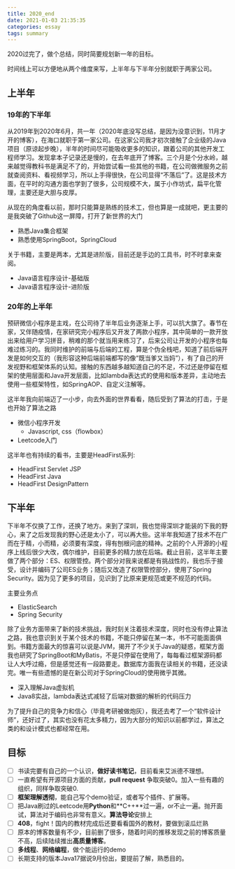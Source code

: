 ```yaml
---
title: 2020_end
date: 2021-01-03 21:35:35
categories: essay
tags: summary
---
```


2020过完了，做个总结，同时简要规划新一年的目标。

<!-- more -->

时间线上可以方便地从两个维度来写，上半年与下半年分别就职于两家公司。

<!--toc-->

## 上半年

### 19年的下半年

从2019年到2020年6月，共一年（2020年底没写总结，是因为没意识到，11月才开的博客），在海口就职于第一家公司。在这家公司我才初次接触了企业级的Java项目（原谅起步晚），半年的时间尽可能吸收更多的知识，跟着公司的其他开发工程师学习。发现拿本子记录还是慢的，在去年底开了博客。三个月是个分水岭，越来越觉得教科书是满足不了的，开始尝试看一些其他的书籍，在公司做微服务之前就查阅资料、看视频学习，所以上手得很快，在公司显得“不落后”了。这是技术方面，在平时的沟通方面也学到了很多，公司规模不大，属于小作坊式，扁平化管理，主要还是大胆与皮厚。

从现在的角度看以前，那时只能算是熟练的技术工，但也算是一成就吧，更主要的是我突破了Github这一屏障，打开了新世界的大门

- 熟悉Java集合框架
- 熟悉使用SpringBoot，SpringCloud

关于书籍，主要是两本，尤其是进阶版，目前还是手边的工具书，时不时拿来查阅。

- Java语言程序设计-基础版
- Java语言程序设计-进阶版

### 20年的上半年

预研微信小程序是主戏，在公司待了半年后业务逐渐上手，可以抗大旗了。春节在家，又伴随疫情，在家研究完小程序后又开发了两款小程序，其中简单的一款开放出来给用户学习拼音，稍难的那个就当用来练习了，后来公司让开发的小程序也每难过练习的。我同时维护的前端与后端的工程，算是个伪全栈吧，知道了前后端开发是如何交互的（我形容这种后端前端都写的像“既当爹又当妈”），有了自己的开发视野和框架体系的认知。接触的东西越多越知道自己的不足，不过还是停留在框架的使用层面和Java开发层面，比如lambda表达式的使用和版本差异，主动地去使用一些框架特性，如SpringAOP、自定义注解等。

这半年我向前端迈了一小步，向去外面的世界看看，随后受到了算法的打击，于是也开始了算法之路

- 微信小程序开发
  - Javascript, css（flowbox）
- Leetcode入门

这半年也有持续的看书，主要是HeadFirst系列:

- HeadFirst Servlet JSP
- HeadFirst Java
- HeadFirst DesignPattern

## 下半年

下半年不仅换了工作，还换了地方。来到了深圳，我也觉得深圳才能装的下我的野心，来了之后发现我的野心还是太小了，可以再大些。这半年我知道了技术不在广而在于精，小而精，必须要有深度，得有刨根问底的精神。之前的个人开源的小程序上线后很少大改，偶尔维护，目前更多的精力放在后端。截止目前，这半年主要做了两个部分：ES、权限管控。两个部分对我来说都是有挑战性的，我也乐于接受，设计并编码了公司ES业务；随后又改造了权限管控部分，使用了Spring Security。因为见了更多的项目，见识到了比原来更规范或更不规范的代码。

主要业务点

- ElasticSearch
- Spring Security

除了业务方面带来了新的技术挑战，我时刻关注着技术深度，同时也没有停止算法之路，我也意识到关于某个技术的书籍，不能只停留在某一本，书不可能面面俱到。书籍方面最大的惊喜可以说是JVM，揭开了不少关于Java的疑惑，框架方面我也研究了SpringBoot和MyBatis，不是只停留在使用了，每每看过框架源码都让人大呼过瘾，但是感觉还有一段路要走。数据库方面我在读相关的书籍，还没读完。唯一有些遗憾的是在新公司对于SpringCloud的使用微乎其微。

- 深入理解Java虚拟机
- Java8实战，lambda表达式减轻了后端对数据的解析的代码压力

为了提升自己的竞争力和信心（毕竟考研被做炮灰），我还去考了一个“软件设计师”，还好过了，其实也没有花太多精力，因为大部分的知识以前都学过，算法之类的和设计模式也都经常在用。

## 目标

- [ ] 书读完要有自己的一个认识，**做好读书笔记**，目前看来艾派德不理想。
- [ ] 一直希望有开源项目方面的贡献，**pull request** 争取突破0。加入一些有趣的组织，同样争取突破0.
- [ ] **框架理解透彻**，能自己写个demo验证，或者写个插件、扩展等。
- [ ] 把Java刷过的Leetcode用**Python**和**C++**过一遍，or不止一遍。抛开面试，算法对于编码也非常有意义。**算法导论**安排上
- [ ] **408**，fight！国内的教材完成后还要看看国外的教材，要做到滚瓜烂熟
- [ ] 原本的博客数量有不少，目前删了很多，随着时间的推移发现之前的博客质量不高，后续陆续推出**高质量博客**。
- [ ] **多线程**、**网络编程**，做个能运行的demo
- [ ] 长期支持的版本Java17据说9月份出，要提前了解，熟悉目的。